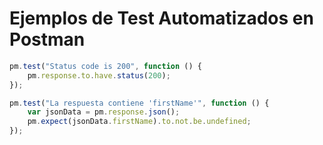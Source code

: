 # Ejemplos de Test Automatizados en Postman

```javascript
pm.test("Status code is 200", function () {
    pm.response.to.have.status(200);
});
```

```javascript
pm.test("La respuesta contiene 'firstName'", function () {
    var jsonData = pm.response.json();
    pm.expect(jsonData.firstName).to.not.be.undefined;
});
```
